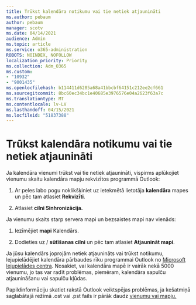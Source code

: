 ```yaml
---
title: Trūkst kalendāra notikumu vai tie netiek atjaunināti
ms.author: pebaum
author: pebaum
manager: scotv
ms.date: 04/14/2021
audience: Admin
ms.topic: article
ms.service: o365-administration
ROBOTS: NOINDEX, NOFOLLOW
localization_priority: Priority
ms.collection: Adm_O365
ms.custom:
- "10932"
- "9001435"
ms.openlocfilehash: b114411d6285a68a41bbcbf64151c212ee2cf661
ms.sourcegitcommit: 8bc60ec34bc1e40685e3976576e04a2623f63a7c
ms.translationtype: MT
ms.contentlocale: lv-LV
ms.lasthandoff: 04/15/2021
ms.locfileid: "51837388"
---
```

# <a name="calendar-events-missing-or-not-updating"></a>Trūkst kalendāra notikumu vai tie netiek atjaunināti

Ja kalendāra vienumi trūkst vai tie netiek atjaunināti, vispirms aplūkojiet vienumu skaitu kalendāra mapju rekvizītos programmā Outlook: 

1. Ar peles labo pogu noklikšķiniet uz ietekmētā lietotāja **kalendāra** mapes un pēc tam atlasiet **Rekvizīti**.

1. Atlasiet **cilni Sinhronizācija.**

Ja vienumu skaits starp servera mapi un bezsaistes mapi nav vienāds:

1.  Iezīmējiet **mapi** Kalendārs.

1.  Dodieties uz / **sūtīšanas cilni** un pēc tam atlasiet **Atjaunināt mapi**.

Ja jūsu kalendārs joprojām netiek atjaunināts vai trūkst notikumu, lejupielādējiet kalendāra pārbaudes rīku programmai Outlook no [Microsoft lejupielādes centra](https://www.microsoft.com/download/details.aspx?id=28786). Nosakiet, vai kalendāra mapē ir vairāk nekā 5000 vienumu, jo tas var radīt problēmas, piemēram, kalendāra sapulču atjaunināšanu vai sapulču kļūdas. 

Papildinformāciju skatiet rakstā Outlook veiktspējas problēmas, ja kešatmiņā saglabātajā režīmā .ost vai .pst fails ir pārāk daudz [vienumu vai mapju.](https://docs.microsoft.com/outlook/troubleshoot/performance/performance-issues-if-too-many-items-or-folders)